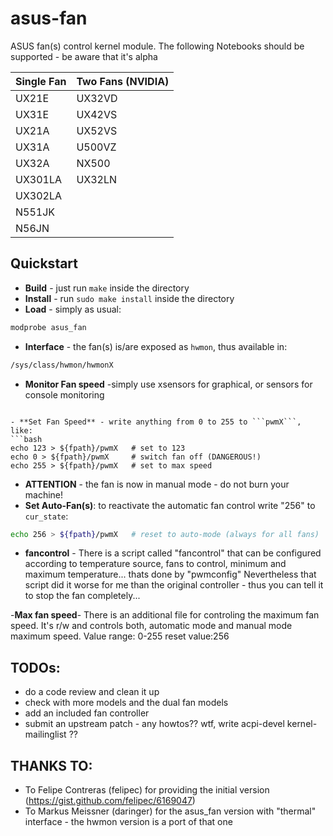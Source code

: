 asus-fan
========

ASUS  fan(s) control kernel module.
The following Notebooks should be supported - be aware that it's alpha

Single Fan | Two Fans (NVIDIA)
-----------|-------------------
UX21E      | UX32VD
UX31E      | UX42VS
UX21A      | UX52VS
UX31A      | U500VZ
UX32A      | NX500
UX301LA    | UX32LN
UX302LA    |
N551JK     |
N56JN      |

Quickstart
----------

- **Build** - just run ```make``` inside the directory
- **Install** - run ```sudo make install``` inside the directory
- **Load** - simply as usual:
```bash
modprobe asus_fan
```
- **Interface** - the fan(s) is/are exposed as ```hwmon```, thus available in:
```bash
/sys/class/hwmon/hwmonX
```
- **Monitor Fan speed** -simply use xsensors for graphical, or sensors for console monitoring
```

- **Set Fan Speed** - write anything from 0 to 255 to ```pwmX```, like:
```bash
echo 123 > ${fpath}/pwmX   # set to 123
echo 0 > ${fpath}/pwmX     # switch fan off (DANGEROUS!)
echo 255 > ${fpath}/pwmX   # set to max speed
```
- **ATTENTION** - the fan is now in manual mode - do not burn your machine!
- **Set Auto-Fan(s)**: to reactivate the automatic fan control write "256" to ```cur_state```:
```bash
echo 256 > ${fpath}/pwmX   # reset to auto-mode (always for all fans)
```

- **fancontrol** - There is a script called "fancontrol" that can be configured according to temperature source, fans to control, minimum and maximum temperature...
thats done by "pwmconfig"
Nevertheless that script did it worse for me than the original controller - thus you can tell it to stop the fan completely...

-**Max fan speed**- There is an additional file for controling the maximum fan speed. It's r/w and controls both, automatic mode and manual mode maximum speed. Value range: 0-255 reset value:256

**TODOs**:
----------
- do a code review and clean it up
- check with more models and the dual fan models
- add an included fan controller
- submit an upstream patch - any howtos?? wtf, write acpi-devel kernel-mailinglist ??


**THANKS TO**:
--------------
- To Felipe Contreras (felipec) for providing the initial version (https://gist.github.com/felipec/6169047)
- To Markus Meissner (daringer) for the asus_fan version with "thermal" interface - the hwmon version is a port of that one
